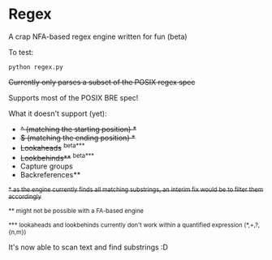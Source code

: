 # Regex

A crap NFA-based regex engine written for fun (beta)

To test:

```shell
python regex.py
```

~~Currently only parses a subset of the POSIX regex spec~~

Supports most of the POSIX BRE spec!

What it doesn't support (yet):

- ~~^ (matching the starting position) \*~~
- ~~$ (matching the ending position) \*~~
- ~~Lookaheads~~ <sup>beta\*\*\*<sup>
- ~~Lookbehinds\*\*~~ <sup>beta\*\*\*<sup>
- Capture groups
- Backreferences\*\*

~~<sub>\* as the engine currently finds all matching substrings, an interim fix would be to filter them accordingly<sub>~~

<sub>\*\* might not be possible with a FA-based engine<sub>

<sub>\*\*\* lookaheads and lookbehinds currently don't work within a quantified expression (\*,+,?,{n,m})<sub>

It's now able to scan text and find substrings :D
